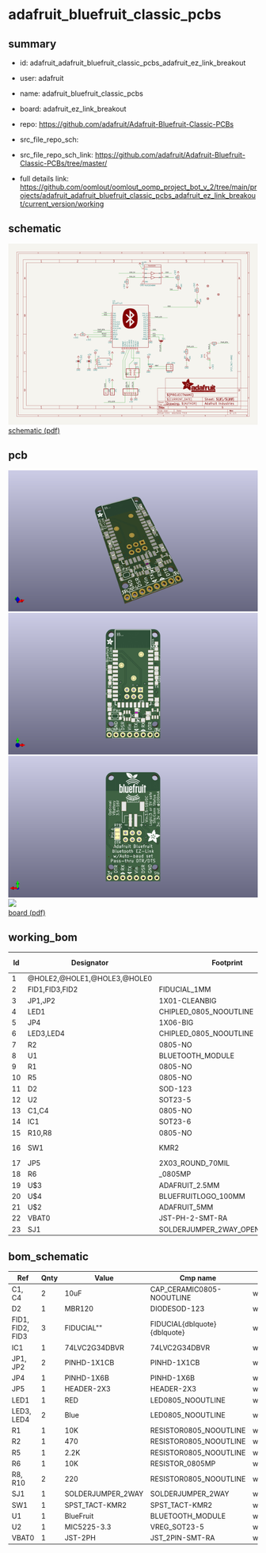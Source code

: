 # adafruit_bluefruit_classic_pcbs
 
## summary 
* id: adafruit_adafruit_bluefruit_classic_pcbs_adafruit_ez_link_breakout
* user: adafruit
* name: adafruit_bluefruit_classic_pcbs
* board: adafruit_ez_link_breakout
* repo: https://github.com/adafruit/Adafruit-Bluefruit-Classic-PCBs



* src_file_repo_sch: 
* src_file_repo_sch_link: https://github.com/adafruit/Adafruit-Bluefruit-Classic-PCBs/tree/master/
* full details link: https://github.com/oomlout/oomlout_oomp_project_bot_v_2/tree/main/projects/adafruit_adafruit_bluefruit_classic_pcbs_adafruit_ez_link_breakout/current_version/working  

## schematic  
![](working_schematic_600.png)  
[schematic (pdf)](working_schematic.pdf) 






















## pcb  
![](working_3d_600.png) 
![](working_3d_front_600.png)  
![](working_3d_back_600.png)  
![](working_600.png)  
[board (pdf)](working.pdf)  

## working_bom
| Id | Designator | Footprint | Quantity | Designation | Supplier and ref |  | None | 
| --- | --- | --- | --- | --- | --- | --- | --- | 
| 1 | @HOLE2,@HOLE1,@HOLE3,@HOLE0 |  | 4 |  |  |  | [''] | 
| 2 | FID1,FID3,FID2 | FIDUCIAL_1MM | 3 | FIDUCIAL" |  |  | [''] | 
| 3 | JP1,JP2 | 1X01-CLEANBIG | 2 |  |  |  | [''] | 
| 4 | LED1 | CHIPLED_0805_NOOUTLINE | 1 | RED |  |  | [''] | 
| 5 | JP4 | 1X06-BIG | 1 |  |  |  | [''] | 
| 6 | LED3,LED4 | CHIPLED_0805_NOOUTLINE | 2 | Blue |  |  | [''] | 
| 7 | R2 | 0805-NO | 1 | 470 |  |  | [''] | 
| 8 | U1 | BLUETOOTH_MODULE | 1 | BlueFruit |  |  | [''] | 
| 9 | R1 | 0805-NO | 1 | 10K |  |  | [''] | 
| 10 | R5 | 0805-NO | 1 | 2.2K |  |  | [''] | 
| 11 | D2 | SOD-123 | 1 | MBR120 |  |  | [''] | 
| 12 | U2 | SOT23-5 | 1 | MIC5225-3.3 |  |  | [''] | 
| 13 | C1,C4 | 0805-NO | 2 | 10uF |  |  | [''] | 
| 14 | IC1 | SOT23-6 | 1 | 74LVC2G34DBVR |  |  | [''] | 
| 15 | R10,R8 | 0805-NO | 2 | 220 |  |  | [''] | 
| 16 | SW1 | KMR2 | 1 | SPST_TACT-KMR2 |  |  | [''] | 
| 17 | JP5 | 2X03_ROUND_70MIL | 1 |  |  |  | [''] | 
| 18 | R6 | _0805MP | 1 | 10K |  |  | [''] | 
| 19 | U$3 | ADAFRUIT_2.5MM | 1 |  |  |  | [''] | 
| 20 | U$4 | BLUEFRUITLOGO_100MM | 1 |  |  |  | [''] | 
| 21 | U$2 | ADAFRUIT_5MM | 1 |  |  |  | [''] | 
| 22 | VBAT0 | JST-PH-2-SMT-RA | 1 | JST-2PH |  |  | [''] | 
| 23 | SJ1 | SOLDERJUMPER_2WAY_OPEN_NOPASTE | 1 |  |  |  | [''] | 


## bom_schematic
| Ref | Qnty | Value | Cmp name | Footprint | Description | Vendor | DNP | 
| --- | --- | --- | --- | --- | --- | --- | --- | 
| C1, C4 | 2 | 10uF | CAP_CERAMIC0805-NOOUTLINE | working:0805-NO |  |  |  | 
| D2 | 1 | MBR120 | DIODESOD-123 | working:SOD-123 |  |  |  | 
| FID1, FID2, FID3 | 3 | FIDUCIAL"" | FIDUCIAL{dblquote}{dblquote} | working:FIDUCIAL_1MM |  |  |  | 
| IC1 | 1 | 74LVC2G34DBVR | 74LVC2G34DBVR | working:SOT23-6 |  |  |  | 
| JP1, JP2 | 2 | PINHD-1X1CB | PINHD-1X1CB | working:1X01-CLEANBIG |  |  |  | 
| JP4 | 1 | PINHD-1X6B | PINHD-1X6B | working:1X06-BIG |  |  |  | 
| JP5 | 1 | HEADER-2X3 | HEADER-2X3 | working:2X03_ROUND_70MIL |  |  |  | 
| LED1 | 1 | RED | LED0805_NOOUTLINE | working:CHIPLED_0805_NOOUTLINE |  |  |  | 
| LED3, LED4 | 2 | Blue | LED0805_NOOUTLINE | working:CHIPLED_0805_NOOUTLINE |  |  |  | 
| R1 | 1 | 10K | RESISTOR0805_NOOUTLINE | working:0805-NO |  |  |  | 
| R2 | 1 | 470 | RESISTOR0805_NOOUTLINE | working:0805-NO |  |  |  | 
| R5 | 1 | 2.2K | RESISTOR0805_NOOUTLINE | working:0805-NO |  |  |  | 
| R6 | 1 | 10K | RESISTOR_0805MP | working:_0805MP |  |  |  | 
| R8, R10 | 2 | 220 | RESISTOR0805_NOOUTLINE | working:0805-NO |  |  |  | 
| SJ1 | 1 | SOLDERJUMPER_2WAY | SOLDERJUMPER_2WAY | working:SOLDERJUMPER_2WAY_OPEN_NOPASTE |  |  |  | 
| SW1 | 1 | SPST_TACT-KMR2 | SPST_TACT-KMR2 | working:KMR2 |  |  |  | 
| U1 | 1 | BlueFruit | BLUETOOTH_MODULE | working:BLUETOOTH_MODULE |  |  |  | 
| U2 | 1 | MIC5225-3.3 | VREG_SOT23-5 | working:SOT23-5 |  |  |  | 
| VBAT0 | 1 | JST-2PH | JST_2PIN-SMT-RA | working:JST-PH-2-SMT-RA |  |  |  | 



